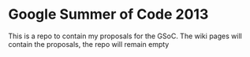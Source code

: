 Google Summer of Code 2013
========

This is a repo to contain my proposals for the GSoC. The wiki pages will contain the proposals, the repo will remain empty
